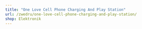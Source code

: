 ```yaml
---
title: "One Love Cell Phone Charging And Play Station"
url: /zwedru/one-love-cell-phone-charging-and-play-station/
shop: Elektronik
---
```

